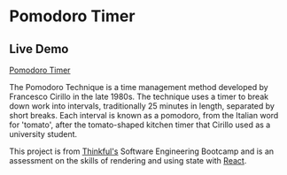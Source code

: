 # Pomodoro Timer

## Live Demo

[Pomodoro Timer](https://eager-gates-00c9cc.netlify.app/)

The Pomodoro Technique is a time management method developed by Francesco Cirillo in the late 1980s.
The technique uses a timer to break down work into intervals, traditionally 25 minutes in length, separated by short breaks. Each interval is known as a pomodoro, from the Italian word for 'tomato', after the tomato-shaped kitchen timer that Cirillo used as a university student.

This project is from [Thinkful's](https://www.thinkful.com/bootcamp/web-development/) Software Engineering Bootcamp and is an assessment on the skills of rendering and using state with [React](https://reactjs.org/).
